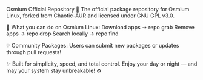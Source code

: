 Osmium Official Repository 🌌
The official package repository for Osmium Linux, forked from Chaotic-AUR and licensed under GNU GPL v3.0.

🧩 What you can do on Osmium Linux:
Download apps → repo grab <pkg>
Remove apps → repo drop <pkg>
Search locally → repo find <searchterm>

💡 Community Packages:
Users can submit new packages or updates through pull requests!

✨ Built for simplicity, speed, and total control.
Enjoy your day or night — and may your system stay unbreakable! ⚙️
